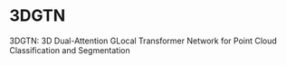 # 3DGTN
3DGTN: 3D Dual-Attention GLocal Transformer Network for Point Cloud Classification and Segmentation
